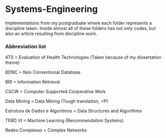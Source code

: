 # Systems-Engineering
Implementations from my postgraduate where each folder represents a discipline taken. Inside almost all of these folders has not only codes, but also an article resulting from discipline work.

### Abbreviation list
ATS = Evaluation of Health Technologies (Taken because of my dissertation theme)

BDNC = Non Conventional Database

BRI = Information Retrieval

CSCW = Computer Supported Cooperative Work

Data Mining = Data Mining (Tough translation, =P)

Estrutura de Dados e Algoritmos = Data Structures and Algorithms

TEBD VI = Machine Learning (Recommendation Systems)

Redes Complexas = Complex Networks
